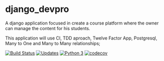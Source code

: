 # django_devpro
A django application focused in create a course platform where the owner can manage the content for his students. 

This application will use CI, TDD aproach, Twelve Factor App, Postgresql, Many to One and Many to Many relationships;

[![Build Status](https://app.travis-ci.com/JoaoZati/django_devpro.svg?branch=main)](https://app.travis-ci.com/JoaoZati/django_devpro)
[![Updates](https://pyup.io/repos/github/JoaoZati/django_devpro/shield.svg)](https://pyup.io/repos/github/JoaoZati/django_devpro/)
[![Python 3](https://pyup.io/repos/github/JoaoZati/django_devpro/python-3-shield.svg)](https://pyup.io/repos/github/JoaoZati/django_devpro/)
[![codecov](https://codecov.io/gh/JoaoZati/django_devpro/branch/main/graph/badge.svg?token=GQGSO1LOMG)](https://codecov.io/gh/JoaoZati/django_devpro)

